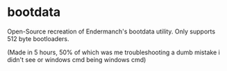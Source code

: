 # bootdata
Open-Source recreation of Endermanch's bootdata utility. 
Only supports 512 byte bootloaders. 


(Made in 5 hours, 50% of which was me troubleshooting a dumb mistake i didn't see or windows cmd being windows cmd)
